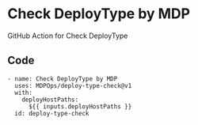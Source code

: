 # Check DeployType by MDP

GitHub Action for Check DeployType

## Code

```
- name: Check DeployType by MDP              
  uses: MDPOps/deploy-type-check@v1
  with:
	deployHostPaths: 
	  ${{ inputs.deployHostPaths }}
  id: deploy-type-check
```



